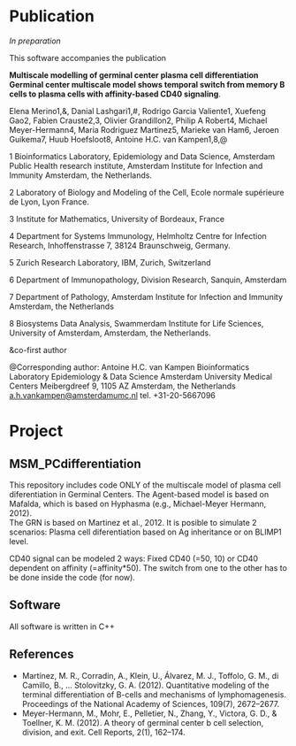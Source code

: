 # Publication
_In preparation_

This software accompanies the publication

**Multiscale modelling of germinal center plasma cell differentiation Germinal center multiscale model shows temporal switch from memory B cells to plasma cells with affinity-based CD40 signaling**. 

Elena Merino1,&, Danial Lashgari1,#, Rodrigo Garcia Valiente1, Xuefeng Gao2, Fabien Crauste2,3, Olivier Grandillon2, Philip A Robert4, Michael Meyer-Hermann4, Maria Rodriguez Martinez5, Marieke van Ham6, Jeroen Guikema7, Huub Hoefsloot8, Antoine H.C. van Kampen1,8,@

1 Bioinformatics Laboratory, Epidemiology and Data Science, Amsterdam Public Health research institute, Amsterdam Institute for Infection and Immunity Amsterdam, the Netherlands.

2 Laboratory of Biology and Modeling of the Cell, Ecole normale supérieure de Lyon, Lyon France.

3 Institute for Mathematics, University of Bordeaux, France

4 Department for Systems Immunology, Helmholtz Centre for Infection Research, Inhoffenstrasse 7, 38124 Braunschweig, Germany.

5 Zurich Research Laboratory, IBM, Zurich, Switzerland

6 Department of Immunopathology, Division Research, Sanquin, Amsterdam

7 Department of Pathology, Amsterdam Institute for Infection and Immunity Amsterdam, the Netherlands

8 Biosystems Data Analysis, Swammerdam Institute for Life Sciences, University of Amsterdam, Amsterdam, the Netherlands.

&co-first author

@Corresponding author: 
Antoine H.C. van Kampen
Bioinformatics Laboratory
Epidemiology & Data Science
Amsterdam University Medical Centers
Meibergdreef 9, 1105 AZ Amsterdam, the Netherlands
a.h.vankampen@amsterdamumc.nl
tel. +31-20-5667096


# Project
## MSM_PCdifferentiation

This repository includes code ONLY of the multiscale model of plasma cell diferentiation in Germinal Centers. The Agent-based
model is based on Mafalda, which is based on Hyphasma (e.g., Michael-Meyer Hermann, 2012).  
The GRN is based on Martinez et al., 2012. It is posible to simulate 2 scenarios: Plasma cell diferentiation based on 
Ag inheritance or on BLIMP1 level.

CD40 signal can be modeled 2 ways: Fixed CD40 (=50, 10) or CD40 dependent on affinity (=affinity*50). 
The switch from one to the other has to be done inside the code (for now).

## Software
All software is written in C++

## References
* Martínez, M. R., Corradin, A., Klein, U., Álvarez, M. J., Toffolo, G. M., di Camillo, B., … Stolovitzky, G. A. (2012). Quantitative modeling of the terminal differentiation of B-cells and mechanisms of lymphomagenesis. Proceedings of the National Academy of Sciences, 109(7), 2672–2677. 
* Meyer-Hermann, M., Mohr, E., Pelletier, N., Zhang, Y., Victora, G. D., & Toellner, K. M. (2012). A theory of germinal center b cell selection, division, and exit. Cell Reports, 2(1), 162–174. 

